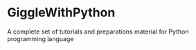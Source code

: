 # GiggleWithPython
A complete set of tutorials and preparations material for Python programming language
